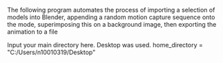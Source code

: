 The following program automates the process of 
importing a selection of models into Blender, 
appending a random motion capture sequence onto 
the mode, superimposing this on a background image,
then exporting the animation to a file 

Input your main directory here. Desktop was used.
home_directory = "C:/Users/n10010319/Desktop"
